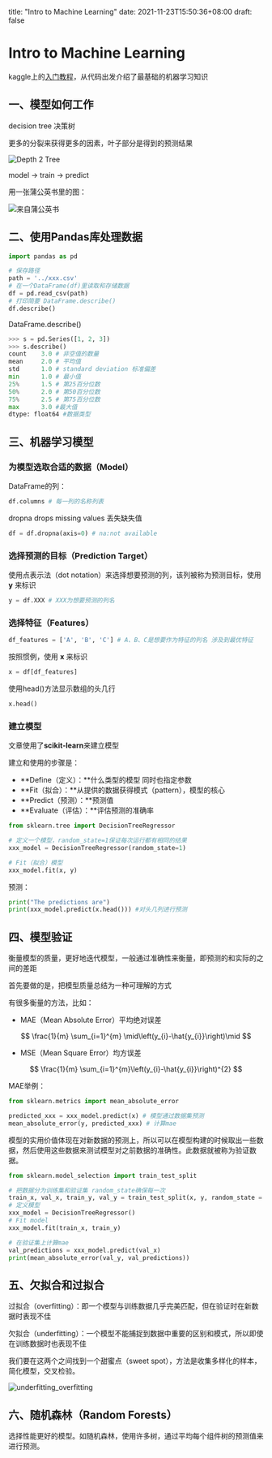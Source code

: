 title: "Intro to Machine Learning"
date: 2021-11-23T15:50:36+08:00
draft: false

# 
# Intro to Machine Learning

kaggle上的[入门教程](https://www.kaggle.com/learn/intro-to-machine-learning)，从代码出发介绍了最基础的机器学习知识

## 一、模型如何工作

decision tree 决策树

更多的分裂来获得更多的因素，叶子部分是得到的预测结果

![Depth 2 Tree](https://cdn.jsdelivr.net/gh/ZDaneel/cloudimg@main/img/202112081517347.png)

model -> train -> predict 

用一张蒲公英书里的图：

![来自蒲公英书](https://cdn.jsdelivr.net/gh/ZDaneel/cloudimg@main/img/202112081339772.png)

## 二、使用Pandas库处理数据

```python
import pandas as pd
```

```python
# 保存路径
path = '../xxx.csv'
# 在一个DataFrame(df)里读取和存储数据
df = pd.read_csv(path) 
# 打印简要 DataFrame.describe()
df.describe()
```

DataFrame.describe()

```python
>>> s = pd.Series([1, 2, 3])
>>> s.describe()
count    3.0 # 非空值的数量
mean     2.0 # 平均值
std      1.0 # standard deviation 标准偏差
min      1.0 # 最小值
25%      1.5 # 第25百分位数 
50%      2.0 # 第50百分位数
75%      2.5 # 第75百分位数
max      3.0 #最大值
dtype: float64 #数据类型
```

## 三、机器学习模型

### 为模型选取合适的数据（Model）

DataFrame的列：

```python
df.columns # 每一列的名称列表
```

dropna drops missing values 丢失缺失值

```python
df = df.dropna(axis=0) # na:not available
```

### 选择预测的目标（Prediction Target）

使用点表示法（dot notation）来选择想要预测的列，该列被称为预测目标，使用 **y** 来标识

```python
y = df.XXX # XXX为想要预测的列名 
```

### 选择特征（Features）

```python
df_features = ['A', 'B', 'C'] # A、B、C是想要作为特征的列名 涉及到最优特征
```

按照惯例，使用 **x** 来标识

```python
x = df[df_features]
```

使用head()方法显示数组的头几行

```python
x.head()
```

### 建立模型

文章使用了**scikit-learn**来建立模型

建立和使用的步骤是：

- **Define（定义）：**什么类型的模型 同时也指定参数
- **Fit（拟合）：**从提供的数据获得模式（pattern），模型的核心
- **Predict（预测）：**预测值
- **Evaluate（评估）：**评估预测的准确率

```python
from sklearn.tree import DecisionTreeRegressor

# 定义一个模型，random_state=1保证每次运行都有相同的结果
xxx_model = DecisionTreeRegressor(random_state=1)

# Fit（拟合）模型
xxx_model.fit(x, y)
```

预测：

```python
print("The predictions are")
print(xxx_model.predict(x.head())) #对头几列进行预测 
```

## 四、模型验证

衡量模型的质量，更好地迭代模型，一般通过准确性来衡量，即预测的和实际的之间的差距

首先要做的是，把模型质量总结为一种可理解的方式

有很多衡量的方法，比如：

- MAE（Mean Absolute Error）平均绝对误差

$$
\frac{1}{m} \sum_{i=1}^{m} \mid\left(y_{i}-\hat{y_{i}}\right)\mid
$$



- MSE（Mean Square Error）均方误差

$$
\frac{1}{m} \sum_{i=1}^{m}\left(y_{i}-\hat{y_{i}}\right)^{2}
$$

MAE举例：

```python
from sklearn.metrics import mean_absolute_error

predicted_xxx = xxx_model.predict(x) # 模型通过数据集预测
mean_absolute_error(y, predicted_xxx) # 计算mae
```

模型的实用价值体现在对新数据的预测上，所以可以在模型构建的时候取出一些数据，然后使用这些数据来测试模型对之前数据的准确性。此数据就被称为验证数据。

```python
from sklearn.model_selection import train_test_split

# 把数据分为训练集和验证集 random_state确保每一次
train_x, val_x, train_y, val_y = train_test_split(x, y, random_state = 0)
# 定义模型
xxx_model = DecisionTreeRegressor()
# Fit model
xxx_model.fit(train_x, train_y)

# 在验证集上计算mae
val_predictions = xxx_model.predict(val_x)
print(mean_absolute_error(val_y, val_predictions))
```

## 五、欠拟合和过拟合

过拟合（overfitting）：即一个模型与训练数据几乎完美匹配，但在验证时在新数据时表现不佳

欠拟合（underfitting）：一个模型不能捕捉到数据中重要的区别和模式，所以即使在训练数据时也表现不佳

我们要在这两个之间找到一个甜蜜点（sweet spot），方法是收集多样化的样本，简化模型，交叉检验。

![underfitting_overfitting](https://cdn.jsdelivr.net/gh/ZDaneel/cloudimg@main/img/202112092119970.png)

## 六、随机森林（Random Forests）

选择性能更好的模型。如随机森林，使用许多树，通过平均每个组件树的预测值来进行预测。
